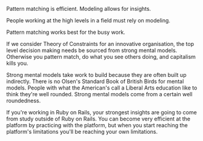 Pattern matching is efficient. Modeling allows for insights. 

People working at the high levels in a field must rely on modeling. 

Pattern matching works best for the busy work. 

If we consider Theory of Constraints for an innovative organisation, the top level decision making needs be sourced from strong mental models. Otherwise you pattern match, do what you see others doing, and capitalism kills you. 

Strong mental models take work to build because they are often built up indirectly. There is no Olsen's Standard Book of British Birds for mental models. People with what the American's call a Liberal Arts education like to think they're well rounded. Strong mental models come from a certain well roundedness. 

If you're working in Ruby on Rails, your strongest insights are going to come from study outside of Ruby on Rails. You can become very efficient at the platform by practicing with the platform, but when you start reaching the platform's limitations you'll be reaching your own limitations. 

